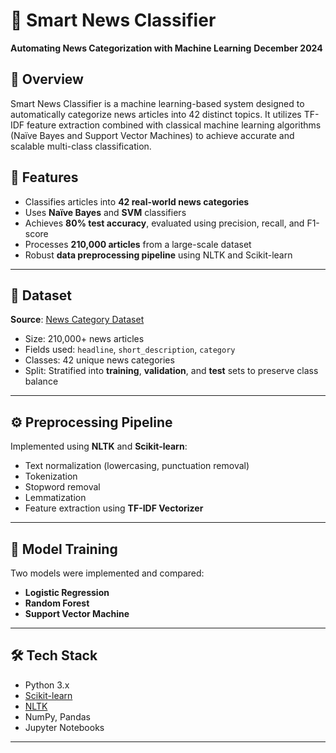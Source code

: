 
# 📰 Smart News Classifier

**Automating News Categorization with Machine Learning**
**December 2024**

## 📌 Overview

Smart News Classifier is a machine learning-based system designed to automatically categorize news articles into 42 distinct topics. It utilizes TF-IDF feature extraction combined with classical machine learning algorithms (Naïve Bayes and Support Vector Machines) to achieve accurate and scalable multi-class classification.

## 🚀 Features

* Classifies articles into **42 real-world news categories**
* Uses **Naïve Bayes** and **SVM** classifiers
* Achieves **80% test accuracy**, evaluated using precision, recall, and F1-score
* Processes **210,000 articles** from a large-scale dataset
* Robust **data preprocessing pipeline** using NLTK and Scikit-learn

---

## 📂 Dataset

**Source**: [News Category Dataset](https://www.kaggle.com/rmisra/news-category-dataset)

* Size: 210,000+ news articles
* Fields used: `headline`, `short_description`, `category`
* Classes: 42 unique news categories
* Split: Stratified into **training**, **validation**, and **test** sets to preserve class balance

---

## ⚙️ Preprocessing Pipeline

Implemented using **NLTK** and **Scikit-learn**:

* Text normalization (lowercasing, punctuation removal)
* Tokenization
* Stopword removal
* Lemmatization
* Feature extraction using **TF-IDF Vectorizer**

---

## 🧠 Model Training

Two models were implemented and compared:

* **Logistic Regression**
* **Random Forest**
* **Support Vector Machine**

---

## 🛠 Tech Stack

* Python 3.x
* [Scikit-learn](https://scikit-learn.org/)
* [NLTK](https://www.nltk.org/)
* NumPy, Pandas
* Jupyter Notebooks

---

